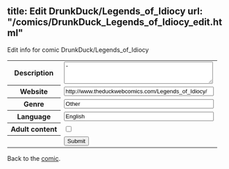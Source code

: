 title: Edit DrunkDuck/Legends_of_Idiocy
url: "/comics/DrunkDuck_Legends_of_Idiocy_edit.html"
---
Edit info for comic DrunkDuck/Legends_of_Idiocy

<form name="comic" action="http://gaepostmail.appspot.com/comic/" method="post">
<table class="comicinfo">
<tr>
<th>Description</th><td><textarea name="description" cols="40" rows="3">-</textarea></td>
</tr>
<tr>
<th>Website</th><td><input type="text" name="url" value="http://www.theduckwebcomics.com/Legends_of_Idiocy/" size="40"/></td>
</tr>
<tr>
<th>Genre</th><td><input type="text" name="genre" value="Other" size="40"/></td>
</tr>
<tr>
<th>Language</th><td><input type="text" name="language" value="English" size="40"/></td>
</tr>
<tr>
<th>Adult content</th><td><input type="checkbox" name="adult" value="adult" /></td>
</tr>
<tr>
<th></th><td>
<input type="hidden" name="comic" value="DrunkDuck_Legends_of_Idiocy" />
<input type="submit" name="submit" value="Submit" />
</td>
</tr>
</table>
</form>

Back to the [comic](DrunkDuck_Legends_of_Idiocy.html).
